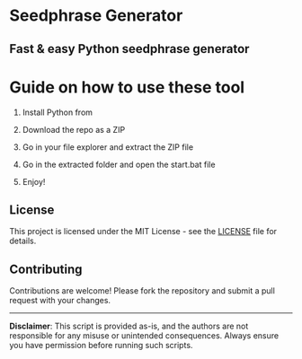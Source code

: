 # Seedphrase Generator          
            
## Fast & easy Python seedphrase generator             
                    
# Guide on how to use these tool                 
                
1. Install Python from             
       
2. Download the repo as a ZIP             
        
3. Go in your file explorer and extract the ZIP file       
                
4. Go in the extracted folder and open the start.bat file         
                
5. Enjoy!              
                    
## License                   
         
This project is licensed under the MIT License - see the [LICENSE](LICENSE) file for details.                     
       
## Contributing       
           
Contributions are welcome! Please fork the repository and submit a pull request with your changes.              
           
---            
             
**Disclaimer**: This script is provided as-is, and the authors are not responsible for any misuse or unintended consequences. Always ensure you have permission before running such scripts.              